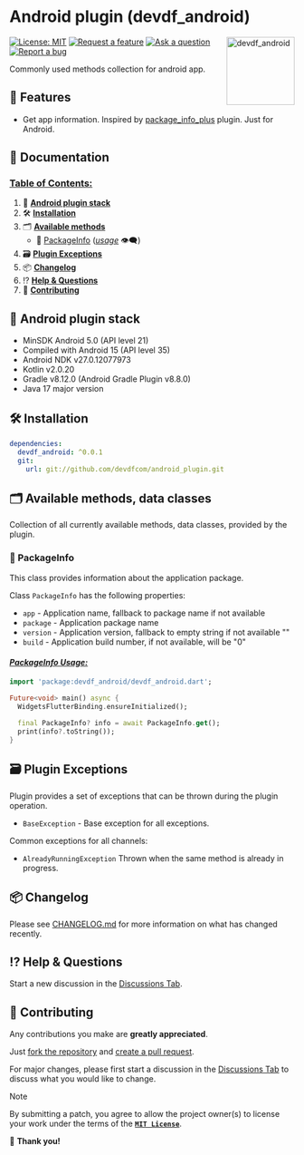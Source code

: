 # Android plugin (devdf_android)

<a href="https://github.com/devdfcom/android_plugin#readme">
    <img src="https://github.com/user-attachments/assets/3896d28f-e53b-4153-b67a-e4ab8c1ec541" alt="devdf_android" title="DevDF Android Plugin" align="right" height="120" />
</a>

[![License: MIT](https://img.shields.io/github/license/devdfcom/android_plugin?style=flat&color=mediumseagreen)](https://opensource.org/licenses/MIT)
[![Request a feature](https://img.shields.io/badge/Request-Feature-teal?style=flat)](https://github.com/devdfcom/android_plugin/discussions/new?category=ideas)
[![Ask a question](https://img.shields.io/badge/Ask-Question-royalblue?style=flat)](https://github.com/devdfcom/android_plugin/discussions/new/choose)
[![Report a bug](https://img.shields.io/badge/Report-Bug-indianred?style=flat)](https://github.com/devdfcom/android_plugin/issues/new?labels=bug&projects=&template=bug_report.yml)

Commonly used methods collection for android app.

## 🚀 Features

- Get app information.
  Inspired by [package_info_plus](https://pub.dev/packages/package_info_plus) plugin. Just for Android.

## 📖 Documentation

### <ins>Table of Contents:</ins>

1. 🤖 [**Android plugin stack**](#android-plugin-stack)
2. 🛠️ [**Installation**](#install-section)
3. 🗂️️ [**Available methods**](#available-methods)
    - 📄 [PackageInfo](#packageinfo) ([*usage*](#packageinfo-usage) 👁️‍🗨️)
4. 🗃️ [**Plugin Exceptions**](#plugin-exceptions)
5. 📦 [**Changelog**](#changelog-section)
6. ⁉️ [**Help & Questions**](#help--questions)
7. 🌱 [**Contributing**](#contributing)

<a name="android-plugin-stack"></a>

## 🤖 Android plugin stack

- MinSDK Android 5.0 (API level 21)
- Compiled with Android 15 (API level 35)
- Android NDK v27.0.12077973
- Kotlin v2.0.20
- Gradle v8.12.0 (Android Gradle Plugin v8.8.0)
- Java 17 major version

<a name="install-section"></a>

## 🛠️ Installation
```yaml
dependencies:
  devdf_android: ^0.0.1
  git:
    url: git://github.com/devdfcom/android_plugin.git
```
    
<a name="available-methods"></a>

## 🗂️ Available methods, data classes

Collection of all currently available methods, data classes, provided by the plugin.

<a name="packageinfo"></a>

### 📄 PackageInfo

This class provides information about the application package.

Class `PackageInfo` has the following properties:

- `app` - Application name, fallback to package name if not available
- `package` - Application package name
- `version` - Application version, fallback to empty string if not available ""
- `build` - Application build number, if not available, will be "0"


<a name="packageinfo-usage"></a>

#### <ins>***PackageInfo Usage:***</ins>
```dart
import 'package:devdf_android/devdf_android.dart';

Future<void> main() async {
  WidgetsFlutterBinding.ensureInitialized();
  
  final PackageInfo? info = await PackageInfo.get();
  print(info?.toString());
}
```
<a name="plugin-exceptions"></a>

## 🗃️ Plugin Exceptions

Plugin provides a set of exceptions that can be thrown during the plugin operation.

- `BaseException` - Base exception for all exceptions.

Common exceptions for all channels:

- `AlreadyRunningException` Thrown when the same method is already in progress.

<a name="changelog-section"></a>

## 📦 Changelog

Please see [CHANGELOG.md](./CHANGELOG.md) for more information on what has changed recently.

<a name="help--questions"></a>

## ⁉️ Help & Questions

Start a new discussion in the [Discussions Tab](https://github.com/devdfcom/android_plugin/discussions).

<a name="contributing"></a>

## 🌱 Contributing

Any contributions you make are **greatly appreciated**.

Just [fork the repository](https://docs.github.com/en/get-started/quickstart/fork-a-repo)
and [create a pull request](https://docs.github.com/en/pull-requests/collaborating-with-pull-requests/proposing-changes-to-your-work-with-pull-requests/creating-a-pull-request).

For major changes, please first start a discussion in
the [Discussions Tab](https://github.com/devdfcom/android_plugin/discussions) to discuss what you would
like to change.

> [!NOTE]
> By submitting a patch, you agree to allow the project owner(s) to license your work under the terms of
> the [**`MIT License`**](./LICENSE).

🙏 **Thank you!**